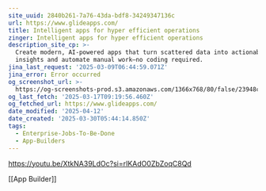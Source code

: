 ```yaml
---
site_uuid: 2840b261-7a76-43da-bdf8-34249347136c
url: https://www.glideapps.com/
title: Intelligent apps for hyper efficient operations
zinger: Intelligent apps for hyper efficient operations
description_site_cp: >-
  Create modern, AI-powered apps that turn scattered data into actionable
  insights and automate manual work—no coding required.
jina_last_request: '2025-03-09T06:44:59.071Z'
jina_error: Error occurred
og_screenshot_url: >-
  https://og-screenshots-prod.s3.amazonaws.com/1366x768/80/false/23948c7b21243f037125e6a1cb0762a49ba51bf54b5bcf5c4e98e076e505479c.jpeg
og_last_fetch: '2025-03-17T09:19:56.460Z'
og_fetched_url: https://www.glideapps.com/
date_modified: '2025-04-12'
date_created: '2025-03-30T05:44:14.850Z'
tags:
  - Enterprise-Jobs-To-Be-Done
  - App-Builders
---
```























https://youtu.be/XtkNA39LdOc?si=rIKAdO0ZbZoqC8Qd

[[App Builder]]
